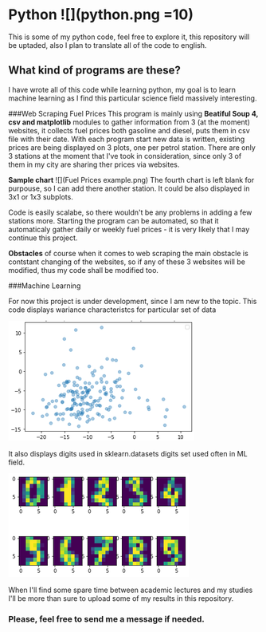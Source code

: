 # Python ![](python.png =10)


 This is some of my python code, feel free to explore it, this repository will be uptaded, also I plan to translate all of the code to english.
 
## What kind of programs are these?

I have wrote all of this code while learning python, my goal is to learn machine learning as I find this particular science field massively interesting.

###Web Scraping Fuel Prices
This program is mainly using **Beatiful Soup 4, csv and matplotlib** modules to gather information from 3 (at the moment) websites, it collects fuel prices both gasoline and diesel, puts them in csv file with their date. With each program start new data is written, existing prices are being displayed on 3 plots, one per petrol station. There are only 3 stations at the moment that I've took in consideration, since only 3 of them in my city are sharing ther prices via websites. 

**Sample chart**
![](Fuel Prices example.png)
The fourth chart is left blank for purpouse, so I can add there another station. It could be also displayed in 3x1 or 1x3 subplots.

Code is easily scalabe, so there wouldn't be any problems in adding a few stations more. Starting the program can be automated, so that it automaticaly gather daily or weekly fuel prices - it is very likely that I may continue this project.
 
**Obstacles** of course when it comes to web scraping the main obstacle is contstant changing of the websites, so if any of these 3 websites will be modified, thus my code shall be modified too.

###Machine Learning

For now this project is under development, since I am new to the topic. This code displays wariance characteristcs for particular set of data

![](wariance_characteristics.png)

It also displays digits used in sklearn.datasets digits set used often in ML field.

![](digits.png)

When I'll find some spare time between academic lectures and my studies I'll be more than sure to upload some of my results in this repository. 

### Please, feel free to send me a message if needed.

